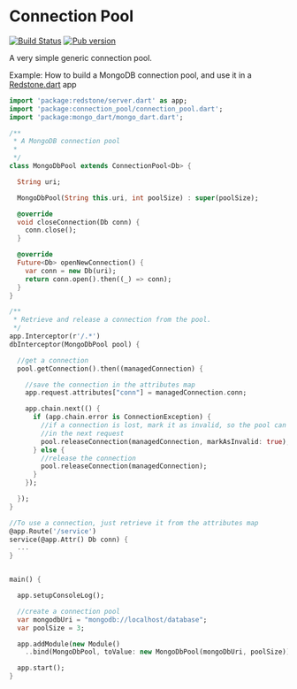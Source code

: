 # Connection Pool

[![Build Status](https://travis-ci.org/redstone-dart/connection_pool.svg?branch=master)](https://travis-ci.org/redstone-dart/connection_pool?branch=master)
[![Pub version](https://img.shields.io/pub/v/connection_pool.svg)](https://pub.dartlang.org/packages/connection_pool)

A very simple generic connection pool.

Example: How to build a MongoDB connection pool, and use it in a [Redstone.dart](http://luizmineo.github.io/redstone.dart) app

```dart
import 'package:redstone/server.dart' as app;
import 'package:connection_pool/connection_pool.dart';
import 'package:mongo_dart/mongo_dart.dart';

/**
 * A MongoDB connection pool
 *
 */
class MongoDbPool extends ConnectionPool<Db> {

  String uri;

  MongoDbPool(String this.uri, int poolSize) : super(poolSize);

  @override
  void closeConnection(Db conn) {
    conn.close();
  }

  @override
  Future<Db> openNewConnection() {
    var conn = new Db(uri);
    return conn.open().then((_) => conn);
  }
}

/**
 * Retrieve and release a connection from the pool.
 */
app.Interceptor(r'/.*')
dbInterceptor(MongoDbPool pool) {

  //get a connection
  pool.getConnection().then((managedConnection) {

    //save the connection in the attributes map
    app.request.attributes["conn"] = managedConnection.conn;

    app.chain.next(() {
      if (app.chain.error is ConnectionException) {
        //if a connection is lost, mark it as invalid, so the pool can reopen it
        //in the next request
        pool.releaseConnection(managedConnection, markAsInvalid: true);
      } else {
        //release the connection
        pool.releaseConnection(managedConnection);
      }
    });

  });
}

//To use a connection, just retrieve it from the attributes map
@app.Route('/service')
service(@app.Attr() Db conn) {
  ...
}


main() {

  app.setupConsoleLog();

  //create a connection pool
  var mongodbUri = "mongodb://localhost/database";
  var poolSize = 3;

  app.addModule(new Module()
    ..bind(MongoDbPool, toValue: new MongoDbPool(mongoDbUri, poolSize)));

  app.start();
}
```
